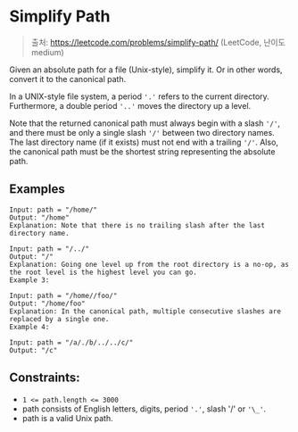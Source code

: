 # Simplify Path

> 출처: https://leetcode.com/problems/simplify-path/ (LeetCode, 난이도 medium)

Given an absolute path for a file (Unix-style), simplify it. Or in other words, convert it to the canonical path.

In a UNIX-style file system, a period `'.'` refers to the current directory. Furthermore, a double period `'..'` moves the directory up a level.

Note that the returned canonical path must always begin with a slash `'/'`, and there must be only a single slash `'/'` between two directory names. The last directory name (if it exists) must not end with a trailing `'/'`. Also, the canonical path must be the shortest string representing the absolute path.

## Examples

```
Input: path = "/home/"
Output: "/home"
Explanation: Note that there is no trailing slash after the last directory name.
```

```
Input: path = "/../"
Output: "/"
Explanation: Going one level up from the root directory is a no-op, as the root level is the highest level you can go.
Example 3:
```

```
Input: path = "/home//foo/"
Output: "/home/foo"
Explanation: In the canonical path, multiple consecutive slashes are replaced by a single one.
Example 4:
```

```
Input: path = "/a/./b/../../c/"
Output: "/c"
```

## Constraints:

- `1 <= path.length <= 3000`
- path consists of English letters, digits, period `'.'`, slash '/' or `'\_'`.
- path is a valid Unix path.
